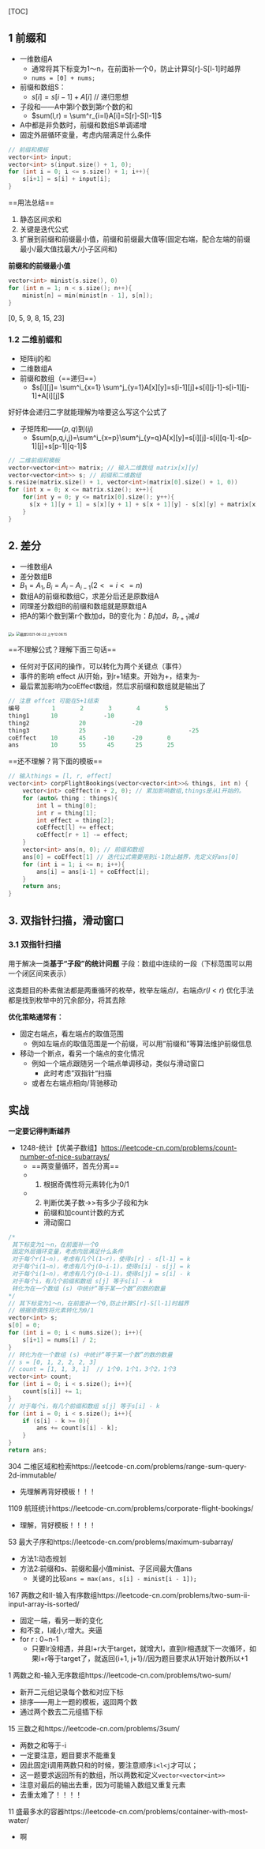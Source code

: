 [TOC]

## 1 前缀和
- 一维数组A
  - 通常将其下标变为1～n，在前面补一个0，防止计算S[r]-S[l-1]时越界
  - `nums = [0] + nums;`
- 前缀和数组S：
  - $s[i] = s[i-1] + A[i]$ // 递归思想
- 子段和——A中第l个数到第r个数的和
  - $sum(l,r) = \sum^r_{i=l}A[i]=S[r]-S[l-1]$
- A中都是非负数时，前缀和数组S单调递增
- 固定外层循环变量，考虑内层满足什么条件

```C++
// 前缀和模板
vector<int> input;
vector<int> s(input.size() + 1, 0);
for (int i = 0; i <= s.size() + 1; i++){
    s[i+1] = s[i] + input[i];
}
```
==用法总结==
1. 静态区间求和
2. 关键是迭代公式
3. 扩展到前缀和前缀最小值，前缀和前缀最大值等(固定右端，配合左端的前缀最小/最大值找最大/小子区间和)

**前缀和的前缀最小值**
```C++
vector<int> minist(s.size(), 0)
for (int n = 1; n < s.size(); n++){
    minist[n] = min(minist[n - 1], s[n]);
}
```
[0, 5, 9, 8, 15, 23]

### 1.2 二维前缀和
- 矩阵ij的和
- 二维数组A
- 前缀和数组（==递归==）
  - $s[i][j]= \sum^i_{x=1} \sum^j_{y=1}A[x][y]=s[i-1][j]+s[i][j-1]-s[i-1][j-1]+A[i][j]$

好好体会递归二字就能理解为啥要这么写这个公式了
- 子矩阵和——$(p,q)$到$(ij)$
  - $sum(p,q,i,j)=\sum^i_{x=p}\sum^j_{y=q}A[x][y]=s[i][j]-s[i][q-1]-s[p-1][j]+s[p-1][q-1]$

```C++
// 二维前缀和模板
vector<vector<int>> matrix; // 输入二维数组 matrix[x][y]
vector<vector<int>> s; // 前缀和二维数组
s.resize(matrix.size() + 1, vector<int>(matrix[0].size() + 1, 0))
for (int x = 0; x <= matrix.size(); x++){
    for(int y = 0; y <= matrix[0].size(); y++){
      s[x + 1][y + 1] = s[x][y + 1] + s[x + 1][y] - s[x][y] + matrix[x][y];
    }
}

```

## 2. 差分
- 一维数组A
- 差分数组B
- $B_1=A_1,B_i=A_i-A_{i-1}(2<=i<=n)$
- 数组A的前缀和数组C，求差分后还是原数组A
- 同理差分数组B的前缀和数组就是原数组A
- 把A的第l个数到第r个数加d，B的变化为：$B_l$加$d$，$B_{r+1}$减$d$

<img src="https://tva1.sinaimg.cn/large/008i3skNly1grqc1qj7tqj30eu08wt92.jpg" alt="a" style="zoom:50%;" />
<img src="https://tva1.sinaimg.cn/large/008i3skNly1grqc5d5pe1j30rs0a4aaj.jpg" alt="截屏2021-06-22 上午12.06.15" style="zoom:50%;" />

==不理解公式？理解下面三句话==
- 任何对于区间的操作，可以转化为两个关键点（事件）
- 事件的影响 effect 从l开始，到r+1结束。开始为+，结束为-
- 最后累加影响为coEffect数组，然后求前缀和数组就是输出了


```c++
// 注意 effcet 可能在5+1结束
编号         1       2       3       4       5      
thing1      10             -10
thing2              20             -20
thing3              25                             -25
coEffect    10      45     -10     -20       0
ans         10      55      45      25       25
```


==还不理解？背下面的模板==
```C++
// 输入things = [l, r, effect]
vector<int> corpFlightBookings(vector<vector<int>>& things, int n) {
    vector<int> coEffect(n + 2, 0); // 累加影响数组,things是从1开始的。
    for (auto& thing : things){
        int l = thing[0];
        int r = thing[1];
        int effect = thing[2];
        coEffect[l] += effect;
        coEffect[r + 1] -= effect;
    }
    vector<int> ans(n, 0); // 前缀和数组
    ans[0] = coEffect[1] // 迭代公式需要用到i-1防止越界，先定义好ans[0]
    for (int i = 1; i <= n; i++){
        ans[i] = ans[i-1] + coEffect[i];
    }
    return ans;
}
```

## 3. 双指针扫描，滑动窗口
### 3.1 双指针扫描
用于解决一类**基于“子段”的统计问题**
子段：数组中连续的一段（下标范围可以用一个闭区间来表示）

这类题目的朴素做法都是两重循环的枚举，枚举左端点$l$，右端点$r(l<r)$
优化手法都是找到枚举中的冗余部分，将其去除

**优化策略通常有：**
- 固定右端点，看左端点的取值范围
  - 例如左端点的取值范围是一个前缀，可以用“前缀和”等算法维护前缀信息
- 移动一个断点，看另一个端点的变化情况
  - 例如一个端点跟随另一个端点单调移动，类似与滑动窗口
    - 此时考虑”双指针“扫描
  - 或者左右端点相向/背驰移动






## 实战

**一定要记得判断越界**
- 1248-统计【优美子数组】https://leetcode-cn.com/problems/count-number-of-nice-subarrays/
  - ==两变量循环，首先分离==
  - 1. 根据奇偶性将元素转化为0/1
  - 2. 判断优美子数->>有多少子段和为k
    - 前缀和加count计数的方式
    - 滑动窗口
```C++
/*
 其下标变为1～n，在前面补一个0
 固定外层循环变量，考虑内层满足什么条件
 对于每个r(1~n)，考虑有几个l(1~r)，使得s[r] - s[l-1] = k
 对于每个i(1~n)，考虑有几个j(0~i-1)，使得s[i] - s[j] = k
 对于每个i(1~n)，考虑有几个j(0~i-1)，使得s[j] = s[i] - k
 对于每个i，有几个前缀和数组 s[j] 等于s[i] - k
 转化为在一个数组 (s) 中统计“等于某一个数”的数的数量
*/
// 其下标变为1～n，在前面补一个0,防止计算S[r]-S[l-1]时越界
// 根据奇偶性将元素转化为0/1
vector<int> s;
s[0] = 0;
for (int i = 0; i < nums.size(); i++){
    s[i+1] = nums[i] / 2;
}
// 转化为在一个数组 (s) 中统计“等于某一个数”的数的数量
// s = [0, 1, 2, 2, 2, 3]
// count = [1, 1, 3, 1]  // 1个0，1个1，3个2，1个3
vector<int> count;
for (int i = 0; i < s.size(); i++){
    count[s[i]] += 1;
}
// 对于每个i，有几个前缀和数组 s[j] 等于s[i] - k
for (int i = 0; i < s.size(); i++){
    if (s[i] - k >= 0){
        ans += count[s[i] - k];
    }
}
return ans;
```
304 二维区域和检索https://leetcode-cn.com/problems/range-sum-query-2d-immutable/
  - 先理解再背好模板！！！

1109 航班统计https://leetcode-cn.com/problems/corporate-flight-bookings/
  - 理解，背好模板！！！！

53 最大子序和https://leetcode-cn.com/problems/maximum-subarray/
- 方法1:动态规划
- 方法2:前缀和s、前缀和最小值minist、子区间最大值ans
  - 关键的比较`ans = max(ans, s[i] - minist[i - 1]);`

167 两数之和II-输入有序数组https://leetcode-cn.com/problems/two-sum-ii-input-array-is-sorted/
- 固定一端，看另一断的变化
- 和不变，l减小,r增大。夹逼
- for r : 0~n-1
  - 只要lr没相遇，并且l+r大于target，就增大l，直到lr相遇就下一次循环，如果l+r等于target了，就返回{i+1, j+1}//因为题目要求从1开始计数所以+1

1 两数之和-输入无序数组https://leetcode-cn.com/problems/two-sum/
- 新开二元组记录每个数和对应下标
- 排序——用上一题的模板，返回两个数
- 通过两个数去二元组插下标

15 三数之和https://leetcode-cn.com/problems/3sum/
- 两数之和等于-i
- 一定要注意，题目要求不能重复
- 因此固定i调用两数只和的时候，要注意顺序`i<l<j`才可以；
- 这一题要求返回所有的数组，所以两数和定义`vector<vector<int>>`
- 注意对最后的输出去重，因为可能输入数组又重复元素
- 去重太难了！！！！

11 盛最多水的容器https://leetcode-cn.com/problems/container-with-most-water/
- 啊

